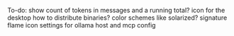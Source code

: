 To-do:
show count of tokens in messages and a running total?
icon for the desktop
how to distribute binaries?
color schemes like solarized?
signature flame icon
settings for ollama host and mcp config
